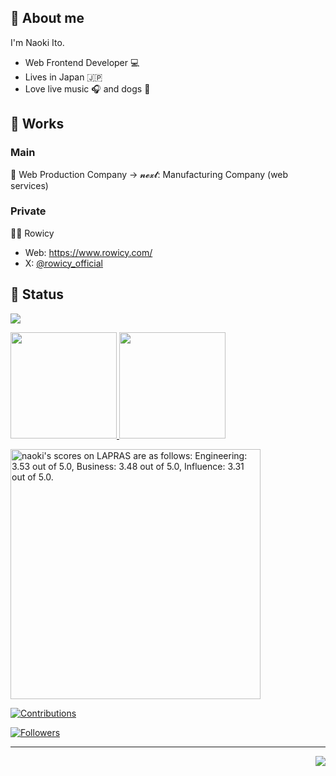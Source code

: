 ## 🤩 About me

I'm Naoki Ito.

- Web Frontend Developer 💻
- Lives in Japan 🇯🇵
- Love live music 🎧 and dogs 🐾

## 💼 Works

### Main

🏢 Web Production Company → 𝓷𝓮𝔁𝓽: Manufacturing Company (web services)

### Private

🧑‍💻 Rowicy

- Web: https://www.rowicy.com/
- X: [@rowicy_official](https://x.com/rowicy_official)

## 📖 Status

![](https://github-profile-summary-cards.vercel.app/api/cards/profile-details?username=naoki-00-ito&theme=dracula)

<p>
  <a href="https://github.com/naoki-00-ito">
    <img
      height="170px"
      src="https://github-readme-stats-blue-seven-81.vercel.app/api?username=naoki-00-ito&count_private=true&show_icons=true&include_orgs=true&role=OWNER,COLLABORATOR,ORGANIZATION_MEMBER,MEMBER&theme=dracula"
    />
  </a>
  <a href="https://github.com/naoki-00-ito">
    <img
      height="170px"
      src="https://github-readme-stats-blue-seven-81.vercel.app/api/top-langs/?username=naoki-00-ito&layout=compact&include_orgs=true&role=OWNER,COLLABORATOR,ORGANIZATION_MEMBER,MEMBER&hide=html,css,ruby&theme=dracula"
    />
  </a>
</p>

<!--START_SECTION:lapras-card-->
<p ><a href="https://lapras.com/public/naoki" target="_blank" rel="noopener noreferrer"><img alt="naoki's scores on LAPRAS are as follows: Engineering: 3.53 out of 5.0, Business: 3.48 out of 5.0, Influence: 3.31 out of 5.0." src="https://lapras-card-generator.vercel.app/api/svg?e=3.53&b=3.48&i=3.31&b1=%23020E27&b2=%230E5593&i1=%23030E21&i2=%231688BF&l=en" width="400" ></a></p>
<!--END_SECTION:lapras-card-->

[![Contributions](https://badgen.org/img/qiita/naoki-00-ito/contributions?style=plastic)](https://qiita.com/naoki-00-ito)

[![Followers](https://badgen.org/img/bluesky/naoki.site/followers?style=plastic)](https://bsky.app/profile/naoki.site)

---

<img src="https://komarev.com/ghpvc/?username=naoki-00-ito&color=blue&style=flat-square&label=visitors" align="right" />
